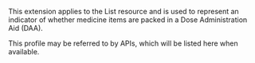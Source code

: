 This extension applies to the List resource and is used to represent an indicator of whether medicine items are packed in a Dose Administration Aid (DAA).

This profile may be referred to by APIs, which will be listed here when available.

